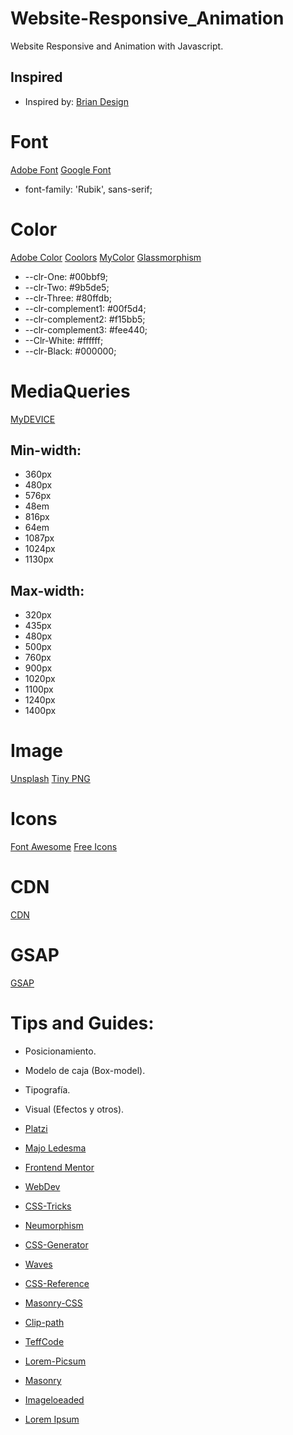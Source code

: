 # Website-Responsive_Animation
Website Responsive and Animation with Javascript. 

## Inspired 
- Inspired by: [Brian Design](https://www.youtube.com/channel/UCsKsymTY_4BYR-wytLjex7A)

# Font
[Adobe Font](https://fonts.adobe.com/)
[Google Font](https://fonts.google.com/)

- font-family: 'Rubik', sans-serif;
# Color
[Adobe Color](https://color.adobe.com/es/create/color-wheel)
[Coolors](https://coolors.co/)
[MyColor](https://mycolor.space/gradient3)
[Glassmorphism](https://glassmorphism.com/)

- --clr-One: #00bbf9;
- --clr-Two: #9b5de5;
- --clr-Three: #80ffdb;
- --clr-complement1: #00f5d4;
- --clr-complement2: #f15bb5;
- --clr-complement3: #fee440; 
- --Clr-White: #ffffff;
- --clr-Black: #000000;
# MediaQueries
[MyDEVICE](https://www.mydevice.io/#compare-devices)
## Min-width: 
- 360px
- 480px
- 576px
- 48em
- 816px
- 64em
- 1087px
- 1024px
- 1130px

## Max-width: 
- 320px
- 435px
- 480px
- 500px
- 760px
- 900px
- 1020px
- 1100px
- 1240px
- 1400px

# Image
[Unsplash](https://unsplash.com/)
[Tiny PNG](https://tinypng.com/)
# Icons
[Font Awesome](https://fontawesome.com/)
[Free Icons](https://icons8.com/icons)

# CDN
[CDN](https://cdnjs.com/)

# GSAP
[GSAP](https://greensock.com/gsap/)
# Tips and Guides: 
- Posicionamiento.
- Modelo de caja (Box-model).
- Tipografía.
- Visual (Efectos y otros).

- [Platzi](https://platzi.com/home)
- [Majo Ledesma](https://losapuntesdemajo.vercel.app/)
- [Frontend Mentor](https://www.frontendmentor.io/challenges)
- [WebDev](https://web.dev/one-line-layouts/)
- [CSS-Tricks](https://css-tricks.com/snippets/css/complete-guide-grid/)
- [Neumorphism](https://neumorphism.io/#1a1919)
- [CSS-Generator](https://css3generator.com/)
- [Waves](https://getwaves.io/)
- [CSS-Reference](https://cssreference.io/)
- [Masonry-CSS](https://w3bits.com/tools/masonry-generator/)
- [Clip-path](https://bennettfeely.com/clippy/)
- [TeffCode](https://teffcode-community.github.io/quizzes/)
- [Lorem-Picsum](https://picsum.photos/)
- [Masonry](https://masonry.desandro.com/)
- [Imageloeaded](https://imagesloaded.desandro.com/)
- [Lorem Ipsum](https://www.lipsum.com/)